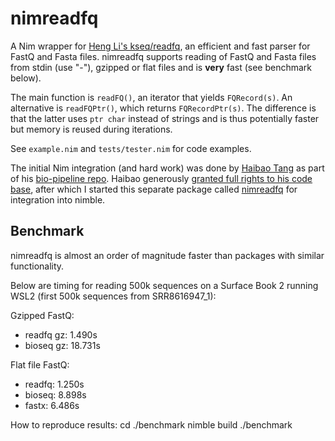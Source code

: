 # nimreadfq

A Nim wrapper for [Heng Li's kseq/readfq](https://github.com/lh3/readfq/), an efficient and fast parser for FastQ and Fasta files.
nimreadfq supports reading of FastQ and Fasta files from stdin (use "-"), gzipped or flat files and is **very** fast (see benchmark below).

The main function is `readFQ()`, an iterator that yields `FQRecord(s)`. An alternative is `readFQPtr()`, which returns `FQRecordPtr(s)`. The difference is that the latter uses `ptr char` instead of strings and is thus potentially faster but memory is reused during iterations.

See `example.nim` and `tests/tester.nim` for code examples.


The initial Nim integration (and hard work) was done by [Haibao Tang](https://github.com/tanghaibao) as part of his [bio-pipeline
repo](https://github.com/tanghaibao/bio-pipeline/). Haibao generously [granted full rights to his code base](https://github.com/tanghaibao/bio-pipeline/issues/4), after which I started this separate package called [nimreadfq](https://github.com/andreas-wilm/nimreadfq) for integration into nimble.

## Benchmark

nimreadfq is almost an order of magnitude faster than packages with similar functionality.

Below are timing for reading 500k sequences on a Surface Book 2 running WSL2 (first 500k sequences from SRR8616947_1):

Gzipped FastQ:
- readfq gz: 1.490s
- bioseq gz: 18.731s

Flat file FastQ:
- readfq: 1.250s
- bioseq: 8.898s
- fastx: 6.486s

How to reproduce results:
    cd ./benchmark
    nimble build
    ./benchmark

